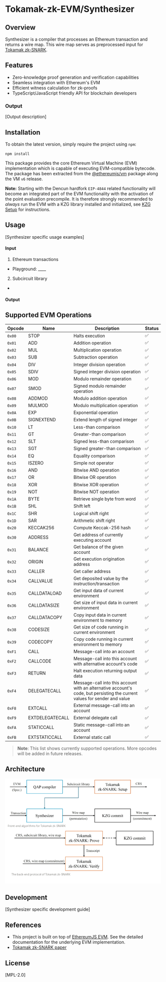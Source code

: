 # Tokamak-zk-EVM/Synthesizer

## Overview
Synthesizer is a compiler that processes an Ethereum transaction and returns a wire map. This wire map serves as preprocessed input for [Tokamak zk-SNARK](https://eprint.iacr.org/2024/507).

## Features
- Zero-knowledge proof generation and verification capabilities
- Seamless integration with Ethereum's EVM
- Efficient witness calculation for zk-proofs
- TypeScript/JavaScript friendly API for blockchain developers

### Output
[Output description]

## Installation

To obtain the latest version, simply require the project using `npm`:

```shell
npm install
```

This package provides the core Ethereum Virtual Machine (EVM) implementation which is capable of executing EVM-compatible bytecode. The package has been extracted from the [@ethereumjs/vm](https://github.com/ethereumjs/ethereumjs-monorepo/tree/master/packages/vm) package along the VM `v6` release.

**Note:** Starting with the Dencun hardfork `EIP-4844` related functionality will become an integrated part of the EVM functionality with the activation of the point evaluation precompile. It is therefore strongly recommended to _always_ run the EVM with a KZG library installed and initialized, see [KZG Setup](https://github.com/ethereumjs/ethereumjs-monorepo/tree/master/packages/tx/README.md#kzg-setup) for instructions.

## Usage
[Synthesizer specific usage examples]

#### Input
1. Ethereum transactions
- Playground: ____
2. Subcircuit library
- 
#### Output

## Supported EVM Operations
| Opcode | Name | Description | Status |
|--------|------|-------------|---------|
| `0x00` | STOP | Halts execution | ✅ |
| `0x01` | ADD | Addition operation | ✅ |
| `0x02` | MUL | Multiplication operation | ✅ |
| `0x03` | SUB | Subtraction operation | ✅ |
| `0x04` | DIV | Integer division operation | ✅ |
| `0x05` | SDIV | Signed integer division operation | ✅ |
| `0x06` | MOD | Modulo remainder operation | ✅ |
| `0x07` | SMOD | Signed modulo remainder operation | ✅ |
| `0x08` | ADDMOD | Modulo addition operation | ✅ |
| `0x09` | MULMOD | Modulo multiplication operation | ✅ |
| `0x0A` | EXP | Exponential operation | ✅ |
| `0x0B` | SIGNEXTEND | Extend length of signed integer | ✅ |
| `0x10` | LT | Less-than comparison | ✅ |
| `0x11` | GT | Greater-than comparison | ✅ |
| `0x12` | SLT | Signed less-than comparison | ✅ |
| `0x13` | SGT | Signed greater-than comparison | ✅ |
| `0x14` | EQ | Equality comparison | ✅ |
| `0x15` | ISZERO | Simple not operator | ✅ |
| `0x16` | AND | Bitwise AND operation | ✅ |
| `0x17` | OR | Bitwise OR operation | ✅ |
| `0x18` | XOR | Bitwise XOR operation | ✅ |
| `0x19` | NOT | Bitwise NOT operation | ✅ |
| `0x1A` | BYTE | Retrieve single byte from word | ✅ |
| `0x1B` | SHL | Shift left | ✅ |
| `0x1C` | SHR | Logical shift right | ✅ |
| `0x1D` | SAR | Arithmetic shift right | ✅ |
| `0x20` | KECCAK256 | Compute Keccak-256 hash | ✅ |
| `0x30` | ADDRESS | Get address of currently executing account | ✅ |
| `0x31` | BALANCE | Get balance of the given account | ✅ |
| `0x32` | ORIGIN | Get execution origination address | ✅ |
| `0x33` | CALLER | Get caller address | ✅ |
| `0x34` | CALLVALUE | Get deposited value by the instruction/transaction | ✅ |
| `0x35` | CALLDATALOAD | Get input data of current environment | ✅ |
| `0x36` | CALLDATASIZE | Get size of input data in current environment | ✅ |
| `0x37` | CALLDATACOPY | Copy input data in current environment to memory | ✅ |
| `0x38` | CODESIZE | Get size of code running in current environment | ✅ |
| `0x39` | CODECOPY | Copy code running in current environment to memory | ✅ |
| `0xF1` | CALL | Message-call into an account | ✅ |
| `0xF2` | CALLCODE | Message-call into this account with alternative account's code | ✅ |
| `0xF3` | RETURN | Halt execution returning output data | ✅ |
| `0xF4` | DELEGATECALL | Message-call into this account with an alternative account's code, but persisting the current values for sender and value | ✅ |
| `0xF8` | EXTCALL | External message-call into an account | ✅ |
| `0xF9` | EXTDELEGATECALL | External delegate call | ✅ |
| `0xFA` | STATICCALL | Static message-call into an account | ✅ |
| `0xFB` | EXTSTATICCALL | External static call | ✅ |

> **Note**: This list shows currently supported operations. More opcodes will be added in future releases.

## Architecture
![Tokamak-zk-EVM Flow Chart](../../../.github/assets/flowchart.png)

## Development
[Synthesizer specific development guide]

## References
- This project is built on top of [EthereumJS EVM](./docs/ETHEREUMJS.md). See the detailed documentation for the underlying EVM implementation.
- [Tokamak zk-SNARK paper](https://eprint.iacr.org/2024/507)

## License
[MPL-2.0]
